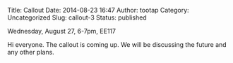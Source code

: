 Title: Callout
Date: 2014-08-23 16:47
Author: tootap
Category: Uncategorized
Slug: callout-3
Status: published

Wednesday, August 27, 6-7pm, EE117

Hi everyone. The callout is coming up. We will be discussing the future
and any other plans. 
